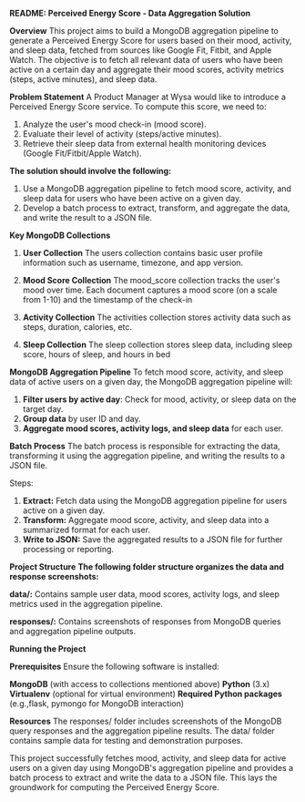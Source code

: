 **README: Perceived Energy Score - Data Aggregation Solution**

**Overview**
This project aims to build a MongoDB aggregation pipeline to generate a Perceived Energy Score for users based on their mood, activity, and sleep data, fetched from sources like Google Fit, Fitbit, and Apple Watch. The objective is to fetch all relevant data of users who have been active on a certain day and aggregate their mood scores, activity metrics (steps, active minutes), and sleep data.

**Problem Statement**
A Product Manager at Wysa would like to introduce a Perceived Energy Score service. To compute this score, we need to:

1. Analyze the user's mood check-in (mood score).
2. Evaluate their level of activity (steps/active minutes).
3. Retrieve their sleep data from external health monitoring devices (Google Fit/Fitbit/Apple Watch).

**The solution should involve the following:**

1. Use a MongoDB aggregation pipeline to fetch mood score, activity, and sleep data for users who have been active on a given day.
2. Develop a batch process to extract, transform, and aggregate the data, and write the result to a JSON file.

**Key MongoDB Collections**
1. **User Collection**
The users collection contains basic user profile information such as username, timezone, and app version.

2. **Mood Score Collection**
The mood_score collection tracks the user's mood over time. Each document captures a mood score (on a scale from 1-10) and the timestamp of the check-in

3. **Activity Collection**
The activities collection stores activity data such as steps, duration, calories, etc. 

4. **Sleep Collection**
The sleep collection stores sleep data, including sleep score, hours of sleep, and hours in bed

**MongoDB Aggregation Pipeline**
To fetch mood score, activity, and sleep data of active users on a given day, the MongoDB aggregation pipeline will:

1. **Filter users by active day**: Check for mood, activity, or sleep data on the target day.
2. **Group data** by user ID and day.
3. **Aggregate mood scores, activity logs, and sleep data** for each user.

**Batch Process**
The batch process is responsible for extracting the data, transforming it using the aggregation pipeline, and writing the results to a JSON file.

Steps:
1. **Extract:** Fetch data using the MongoDB aggregation pipeline for users active on a given day.
2. **Transform:** Aggregate mood score, activity, and sleep data into a summarized format for each user.
3. **Write to JSON:** Save the aggregated results to a JSON file for further processing or reporting.

**Project Structure**
**The following folder structure organizes the data and response screenshots:**

**data/:**
Contains sample user data, mood scores, activity logs, and sleep metrics used in the aggregation pipeline.

**responses/:**
Contains screenshots of responses from MongoDB queries and aggregation pipeline outputs.

**Running the Project**

**Prerequisites**
Ensure the following software is installed:

**MongoDB** (with access to collections mentioned above)
**Python** (3.x)
**Virtualenv** (optional for virtual environment)
**Required Python packages** (e.g.,flask, pymongo for MongoDB interaction)

**Resources**
The responses/ folder includes screenshots of the MongoDB query responses and the aggregation pipeline results.
The data/ folder contains sample data for testing and demonstration purposes.


This project successfully fetches mood, activity, and sleep data for active users on a given day using MongoDB's aggregation pipeline and provides a batch process to extract and write the data to a JSON file. This lays the groundwork for computing the Perceived Energy Score.
